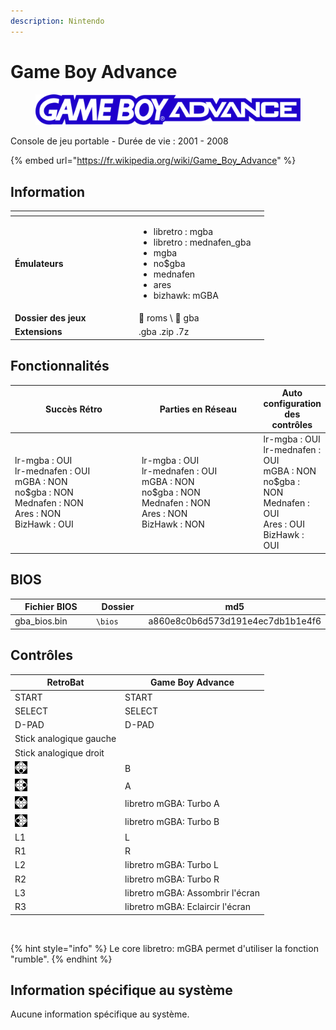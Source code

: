 ```yaml
---
description: Nintendo
---
```


# Game Boy Advance

<div align="left">

<figure><img src="https://raw.githubusercontent.com/fabricecaruso/es-theme-carbon/master/art/logos/gba.svg" alt=""><figcaption></figcaption></figure>

</div>

Console de jeu portable - Durée de vie : 2001 - 2008

{% embed url="https://fr.wikipedia.org/wiki/Game_Boy_Advance" %}

## Information

<table data-header-hidden><thead><tr><th width="184"></th><th></th><th data-hidden></th></tr></thead><tbody><tr><td><strong>Émulateurs</strong></td><td><ul><li>libretro : mgba</li><li>libretro : mednafen_gba</li><li>mgba</li><li>no$gba</li><li>mednafen</li><li>ares</li><li>bizhawk: mGBA</li></ul></td><td></td></tr><tr><td><strong>Dossier des jeux</strong></td><td><span data-gb-custom-inline data-tag="emoji" data-code="1f4c1">📁</span> roms \ <span data-gb-custom-inline data-tag="emoji" data-code="1f4c2">📂</span> gba</td><td></td></tr><tr><td><strong>Extensions</strong></td><td>.gba .zip .7z</td><td></td></tr></tbody></table>

## Fonctionnalités

<table><thead><tr><th width="256">Succès Rétro</th><th width="243">Parties en Réseau</th><th>Auto configuration des contrôles</th></tr></thead><tbody><tr><td>lr-mgba : OUI<br>lr-mednafen : OUI<br>mGBA : NON<br>no$gba : NON<br>Mednafen : NON<br>Ares : NON<br>BizHawk : OUI</td><td>lr-mgba : OUI<br>lr-mednafen : OUI<br>mGBA : NON<br>no$gba : NON<br>Mednafen : NON<br>Ares : NON<br>BizHawk : NON</td><td>lr-mgba : OUI<br>lr-mednafen : OUI<br>mGBA : NON<br>no$gba : NON<br>Mednafen : OUI<br>Ares : OUI<br>BizHawk : OUI</td></tr></tbody></table>

## BIOS

<table><thead><tr><th width="187">Fichier BIOS</th><th width="108">Dossier</th><th>md5</th></tr></thead><tbody><tr><td>gba_bios.bin</td><td><code>\bios</code></td><td>a860e8c0b6d573d191e4ec7db1b1e4f6</td></tr></tbody></table>

## Contrôles

| RetroBat                                                                           | Game Boy Advance                 |
| ---------------------------------------------------------------------------------- | -------------------------------- |
| START                                                                              | START                            |
| SELECT                                                                             | SELECT                           |
| D-PAD                                                                              | D-PAD                            |
| Stick analogique gauche                                                            |                                  |
| Stick analogique droit                                                             |                                  |
| ![A](<../../../../.gitbook/assets/image (19).png>)                                 | B                                |
| ![B](<../../../../.gitbook/assets/image (6).png>)                                  | A                                |
| <img src="../../../../.gitbook/assets/image (34).png" alt="" data-size="original"> | libretro mGBA: Turbo A           |
| <img src="../../../../.gitbook/assets/image (32).png" alt="" data-size="line">     | libretro mGBA: Turbo B           |
| L1                                                                                 | L                                |
| R1                                                                                 | R                                |
| L2                                                                                 | libretro mGBA: Turbo L           |
| R2                                                                                 | libretro mGBA: Turbo R           |
| L3                                                                                 | libretro mGBA: Assombrir l'écran |
| R3                                                                                 | libretro mGBA: Eclaircir l'écran |

<div align="left">

<figure><img src="https://i.imgur.com/hYkmLg3.png" alt=""><figcaption></figcaption></figure>

</div>

{% hint style="info" %}
Le core libretro: mGBA permet d'utiliser la fonction "rumble".
{% endhint %}

## Information spécifique au système

Aucune information spécifique au système.
